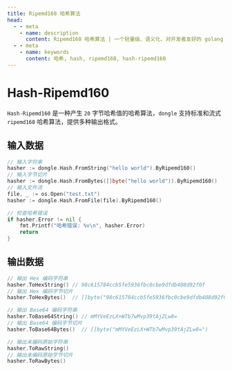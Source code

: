 ```yaml
---
title: Ripemd160 哈希算法
head:
  - - meta
    - name: description
      content: Ripemd160 哈希算法 | 一个轻量级、语义化、对开发者友好的 golang 密码库
  - - meta
    - name: keywords
      content: 哈希, hash, ripemd160, hash-ripemd160
---
```


# Hash-Ripemd160

`Hash-Ripemd160` 是一种产生 `20` 字节哈希值的哈希算法，`dongle` 支持标准和流式 `ripemd160` 哈希算法，提供多种输出格式。

## 输入数据

```go
// 输入字符串
hasher := dongle.Hash.FromString("hello world").ByRipemd160()
// 输入字节切片
hasher := dongle.Hash.FromBytes([]byte("hello world")).ByRipemd160()
// 输入文件流
file, _ := os.Open("test.txt")
hasher := dongle.Hash.FromFile(file).ByRipemd160()

// 检查哈希错误
if hasher.Error != nil {
	fmt.Printf("哈希错误: %v\n", hasher.Error)
	return
}
```

## 输出数据

```go
// 输出 Hex 编码字符串
hasher.ToHexString() // 98c615784ccb5fe5936fbc0cbe9dfdb408d92f0f
// 输出 Hex 编码字节切片
hasher.ToHexBytes()  // []byte("98c615784ccb5fe5936fbc0cbe9dfdb408d92f0f")

// 输出 Base64 编码字符串
hasher.ToBase64String() // mMYVeEzLX+WTb7wMvp39tAjZLw8=
// 输出 Base64 编码字节切片
hasher.ToBase64Bytes()  // []byte("mMYVeEzLX+WTb7wMvp39tAjZLw8=")

// 输出未编码原始字符串
hasher.ToRawString()
// 输出未编码原始字节切片
hasher.ToRawBytes()
```
